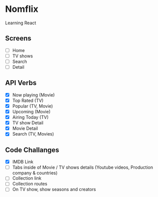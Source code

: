 # Nomflix

Learning React

## Screens

- [ ] Home
- [ ] TV shows
- [ ] Search
- [ ] Detail

## API Verbs

- [x] Now playing (Movie)
- [x] Top Rated (TV)
- [x] Popular (TV, Movie)
- [x] Upcoming (Movie)
- [x] Airing Today (TV)
- [x] TV show Detail
- [x] Movie Detail
- [x] Search (TV, Movies)

## Code Challanges

- [x] IMDB Link
- [ ] Tabs inside of Movie / TV shows details (Youtube videos, Production company & countries)
- [ ] Collection link
- [ ] Collection routes
- [ ] On TV show, show seasons and creators

